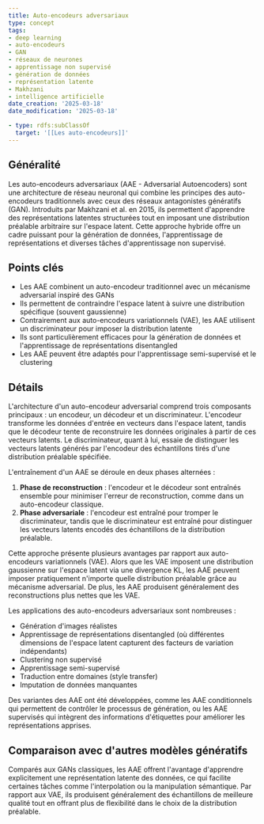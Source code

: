 ```yaml
---
title: Auto-encodeurs adversariaux
type: concept
tags:
- deep learning
- auto-encodeurs
- GAN
- réseaux de neurones
- apprentissage non supervisé
- génération de données
- représentation latente
- Makhzani
- intelligence artificielle
date_creation: '2025-03-18'
date_modification: '2025-03-18'

- type: rdfs:subClassOf
  target: '[[Les auto-encodeurs]]'
---
```


## Généralité

Les auto-encodeurs adversariaux (AAE - Adversarial Autoencoders) sont une architecture de réseau neuronal qui combine les principes des auto-encodeurs traditionnels avec ceux des réseaux antagonistes génératifs (GAN). Introduits par Makhzani et al. en 2015, ils permettent d'apprendre des représentations latentes structurées tout en imposant une distribution préalable arbitraire sur l'espace latent. Cette approche hybride offre un cadre puissant pour la génération de données, l'apprentissage de représentations et diverses tâches d'apprentissage non supervisé.

## Points clés

- Les AAE combinent un auto-encodeur traditionnel avec un mécanisme adversarial inspiré des GANs
- Ils permettent de contraindre l'espace latent à suivre une distribution spécifique (souvent gaussienne)
- Contrairement aux auto-encodeurs variationnels (VAE), les AAE utilisent un discriminateur pour imposer la distribution latente
- Ils sont particulièrement efficaces pour la génération de données et l'apprentissage de représentations disentangled
- Les AAE peuvent être adaptés pour l'apprentissage semi-supervisé et le clustering

## Détails

L'architecture d'un auto-encodeur adversarial comprend trois composants principaux : un encodeur, un décodeur et un discriminateur. L'encodeur transforme les données d'entrée en vecteurs dans l'espace latent, tandis que le décodeur tente de reconstruire les données originales à partir de ces vecteurs latents. Le discriminateur, quant à lui, essaie de distinguer les vecteurs latents générés par l'encodeur des échantillons tirés d'une distribution préalable spécifiée.

L'entraînement d'un AAE se déroule en deux phases alternées :
1. **Phase de reconstruction** : l'encodeur et le décodeur sont entraînés ensemble pour minimiser l'erreur de reconstruction, comme dans un auto-encodeur classique.
2. **Phase adversariale** : l'encodeur est entraîné pour tromper le discriminateur, tandis que le discriminateur est entraîné pour distinguer les vecteurs latents encodés des échantillons de la distribution préalable.

Cette approche présente plusieurs avantages par rapport aux auto-encodeurs variationnels (VAE). Alors que les VAE imposent une distribution gaussienne sur l'espace latent via une divergence KL, les AAE peuvent imposer pratiquement n'importe quelle distribution préalable grâce au mécanisme adversarial. De plus, les AAE produisent généralement des reconstructions plus nettes que les VAE.

Les applications des auto-encodeurs adversariaux sont nombreuses :
- Génération d'images réalistes
- Apprentissage de représentations disentangled (où différentes dimensions de l'espace latent capturent des facteurs de variation indépendants)
- Clustering non supervisé
- Apprentissage semi-supervisé
- Traduction entre domaines (style transfer)
- Imputation de données manquantes

Des variantes des AAE ont été développées, comme les AAE conditionnels qui permettent de contrôler le processus de génération, ou les AAE supervisés qui intègrent des informations d'étiquettes pour améliorer les représentations apprises.

## Comparaison avec d'autres modèles génératifs

Comparés aux GANs classiques, les AAE offrent l'avantage d'apprendre explicitement une représentation latente des données, ce qui facilite certaines tâches comme l'interpolation ou la manipulation sémantique. Par rapport aux VAE, ils produisent généralement des échantillons de meilleure qualité tout en offrant plus de flexibilité dans le choix de la distribution préalable.